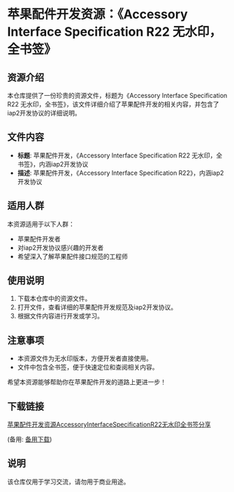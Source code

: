 # 苹果配件开发资源：《Accessory Interface Specification R22 无水印，全书签》

## 资源介绍

本仓库提供了一份珍贵的资源文件，标题为《Accessory Interface Specification R22 无水印，全书签》，该文件详细介绍了苹果配件开发的相关内容，并包含了iap2开发协议的详细说明。

## 文件内容

- **标题**: 苹果配件开发，《Accessory Interface Specification R22 无水印，全书签》，内涵iap2开发协议
- **描述**: 苹果配件开发，《Accessory Interface Specification R22》，内涵iap2开发协议

## 适用人群

本资源适用于以下人群：

- 苹果配件开发者
- 对iap2开发协议感兴趣的开发者
- 希望深入了解苹果配件接口规范的工程师

## 使用说明

1. 下载本仓库中的资源文件。
2. 打开文件，查看详细的苹果配件开发规范及iap2开发协议。
3. 根据文件内容进行开发或学习。

## 注意事项

- 本资源文件为无水印版本，方便开发者直接使用。
- 文件中包含全书签，便于快速定位和查阅相关内容。

希望本资源能够帮助你在苹果配件开发的道路上更进一步！

## 下载链接
[苹果配件开发资源AccessoryInterfaceSpecificationR22无水印全书签分享](https://pan.quark.cn/s/0b97f920c3ac) 

(备用: [备用下载](https://pan.baidu.com/s/1zqwPHaQiwGG01MfNGcxRSA?pwd=1234))

## 说明

该仓库仅用于学习交流，请勿用于商业用途。
